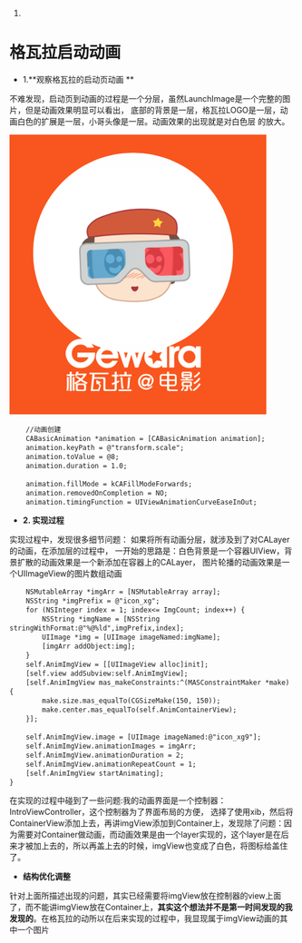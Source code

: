 1. 


# 格瓦拉启动动画

* 1.**观察格瓦拉的启动页动画 **

 不难发现，启动页到动画的过程是一个分层，虽然LaunchImage是一个完整的图片，但是动画效果明显可以看出，
 底部的背景是一层，格瓦拉LOGO是一层，动画白色的扩展是一层，小哥头像是一层。动画效果的出现就是对白色层
 的放大。

![png](Snip20160506_1.png)
``` objc
    //动画创建
    CABasicAnimation *animation = [CABasicAnimation animation];
    animation.keyPath = @"transform.scale";
    animation.toValue = @8;
    animation.duration = 1.0;
    
    animation.fillMode = kCAFillModeForwards;
    animation.removedOnCompletion = NO;
    animation.timingFunction = UIViewAnimationCurveEaseInOut;
```

* **2. 实现过程**

 实现过程中，发现很多细节问题：
 如果将所有动画分层，就涉及到了对CALayer的动画，在添加层的过程中，
 一开始的思路是：白色背景是一个容器UIView，背景扩散的动画效果是一个新添加在容器上的CALayer，
 图片轮播的动画效果是一个UIImageView的图片数组动画

```objc
    NSMutableArray *imgArr = [NSMutableArray array];
    NSString *imgPrefix = @"icon_xg";
    for (NSInteger index = 1; index<= ImgCount; index++) {
        NSString *imgName = [NSString stringWithFormat:@"%@%ld",imgPrefix,index];
        UIImage *img = [UIImage imageNamed:imgName];
        [imgArr addObject:img];
    }
    self.AnimImgView = [[UIImageView alloc]init];
    [self.view addSubview:self.AnimImgView];
    [self.AnimImgView mas_makeConstraints:^(MASConstraintMaker *make) {
        make.size.mas_equalTo(CGSizeMake(150, 150));
        make.center.mas_equalTo(self.AnimContainerView);
    }];
    
    self.AnimImgView.image = [UIImage imageNamed:@"icon_xg9"];
    self.AnimImgView.animationImages = imgArr;
    self.AnimImgView.animationDuration = 2;
    self.AnimImgView.animationRepeatCount = 1;
    [self.AnimImgView startAnimating];
}
```
  在实现的过程中碰到了一些问题:我的动画界面是一个控制器：IntroViewController，这个控制器为了界面布局的方便，
选择了使用xib，然后将ContainerView添加上去，再讲imgView添加到Container上，发现除了问题：因为需要对Container做动画，而动画效果是由一个layer实现的，这个layer是在后来才被加上去的，所以再盖上去的时候，imgView也变成了白色，将图标给盖住了。

* **结构优化调整**

 针对上面所描述出现的问题，其实已经需要将imgView放在控制器的view上面了，而不能讲imgView放在Container上，**其实这个想法并不是第一时间发现的我发现的**。在格瓦拉的动所以在后来实现的过程中，我显现属于imgView动画的其中一个图片
















